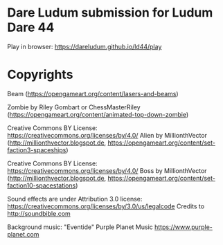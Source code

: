 # Dare Ludum submission for Ludum Dare 44

Play in browser: https://dareludum.github.io/ld44/play

# Copyrights

Beam (https://opengameart.org/content/lasers-and-beams)

Zombie by Riley Gombart or ChessMasterRiley (https://opengameart.org/content/animated-top-down-zombie)

Creative Commons BY License: https://creativecommons.org/licenses/by/4.0/
Alien by MillionthVector (http://millionthvector.blogspot.de, https://opengameart.org/content/set-faction3-spaceships)

Creative Commons BY License: https://creativecommons.org/licenses/by/4.0/
Boss by MillionthVector (http://millionthvector.blogspot.de, https://opengameart.org/content/set-faction10-spacestations)

Sound effects are under Attribution 3.0 license:
https://creativecommons.org/licenses/by/3.0/us/legalcode
Credits to http://soundbible.com

Background music:
"Eventide" Purple Planet Music
https://www.purple-planet.com
